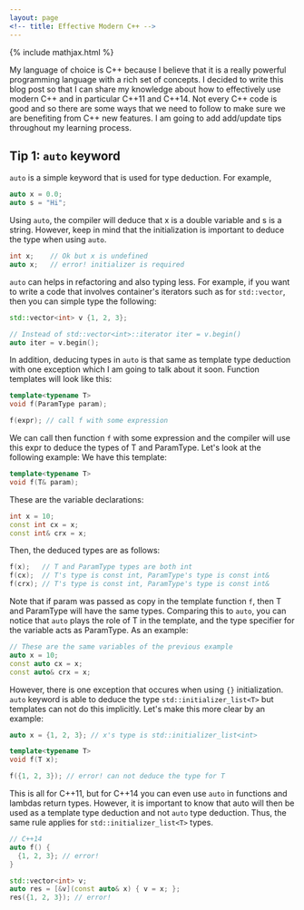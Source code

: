 ```yaml
---
layout: page
<!-- title: Effective Modern C++ -->
---
```


{% include mathjax.html %}

My language of choice is C++ because I believe that it is a really powerful programming language with a rich
set of concepts. I decided to write this blog post so that I can share my knowledge about how
to effectively use modern C++ and in particular C++11 and C++14. Not every C++ code is good and so
there are some ways that we need to follow to make sure we are benefiting from C++ new features. I am going to add add/update tips throughout my learning process.

## Tip 1: `auto` keyword

`auto` is a simple keyword that is used for type deduction. For example,

```cpp
auto x = 0.0;
auto s = "Hi";
```

Using `auto`, the compiler will deduce that x is a double variable and s is a string.
However, keep in mind that the initialization is important to deduce the type when using `auto`.

```cpp
int x;    // Ok but x is undefined
auto x;   // error! initializer is required
```

`auto` can helps in refactoring and also typing less. For example, if you want to write a code
that involves container's iterators such as for `std::vector`, then you can simple type the following:

```cpp
std::vector<int> v {1, 2, 3};

// Instead of std::vector<int>::iterator iter = v.begin()
auto iter = v.begin();
```

In addition, deducing types in `auto` is that same as template type deduction with one exception
which I am going to talk about it soon. Function templates will look like this:

```cpp
template<typename T>
void f(ParamType param);

f(expr); // call f with some expression
```

We can call then function `f` with some expression and the compiler will use this expr
to deduce the types of T and ParamType. Let's look at the following example:
We have this template:

```cpp
template<typename T>
void f(T& param);
```

These are the variable declarations:

```cpp
int x = 10;
const int cx = x;
const int& crx = x;
```

Then, the deduced types are as follows:

```cpp
f(x);   // T and ParamType types are both int
f(cx);  // T's type is const int, ParamType's type is const int&
f(crx); // T's type is const int, ParamType's type is const int&
```

Note that if param was passed as copy in the template function `f`, then T and ParamType will have the same types. Comparing this to `auto`, you can notice that `auto` plays the role of T in the template, and the type specifier for the variable acts as ParamType. As an example:

```cpp
// These are the same variables of the previous example
auto x = 10;
const auto cx = x;
const auto& crx = x;
```

However, there is one exception that occures when using `{}` initialization. `auto` keyword is able to deduce the type `std::initializer_list<T>` but templates can not do this implicitly. Let's make this more clear by an example:

```cpp
auto x = {1, 2, 3}; // x's type is std::initializer_list<int>

template<typename T>
void f(T x);

f({1, 2, 3}); // error! can not deduce the type for T
```

This is all for C++11, but for C++14 you can even use `auto` in functions and lambdas return types. However, it is important to know that auto will then be used as a template type deduction and not `auto` type deduction. Thus, the same rule applies for `std::initializer_list<T>` types.

```cpp
// C++14
auto f() {
  {1, 2, 3}; // error!
}

std::vector<int> v;
auto res = [&v](const auto& x) { v = x; };
res({1, 2, 3}); // error!
```
